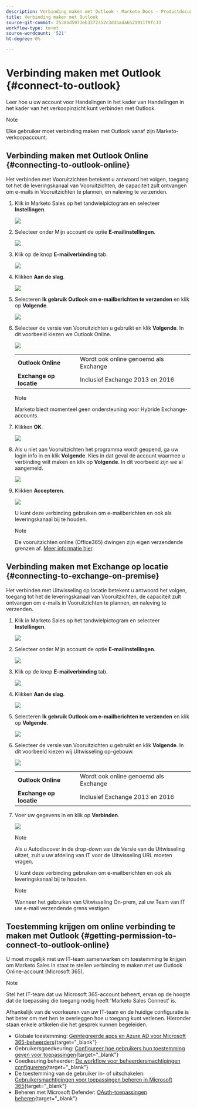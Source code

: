 ```yaml
---
description: Verbinding maken met Outlook - Marketo Docs - Productdocumentatie
title: Verbinding maken met Outlook
source-git-commit: 2538bd5973eb3372352c3ddbada6521911f9fc33
workflow-type: tm+mt
source-wordcount: '521'
ht-degree: 0%

---
```


# Verbinding maken met Outlook {#connect-to-outlook}

Leer hoe u uw account voor Handelingen in het kader van Handelingen in het kader van het verkoopinzicht kunt verbinden met Outlook.

>[!NOTE]
>
>Elke gebruiker moet verbinding maken met Outlook vanaf zijn Marketo-verkoopaccount.

## Verbinding maken met Outlook Online {#connecting-to-outlook-online}

Het verbinden met Vooruitzichten betekent u antwoord het volgen, toegang tot het de leveringskanaal van Vooruitzichten, de capaciteit zult ontvangen om e-mails in Vooruitzichten te plannen, en naleving te verzenden.

1. Klik in Marketo Sales op het tandwielpictogram en selecteer **Instellingen**.

   ![](assets/connect-to-outlook-1.png)

1. Selecteer onder Mijn account de optie **E-mailinstellingen**.

   ![](assets/connect-to-outlook-2.png)

1. Klik op de knop **E-mailverbinding** tab.

   ![](assets/connect-to-outlook-3.png)

1. Klikken **Aan de slag**.

   ![](assets/connect-to-outlook-4.png)

1. Selecteren **Ik gebruik Outlook om e-mailberichten te verzenden** en klik op **Volgende**.

   ![](assets/connect-to-outlook-5.png)

1. Selecteer de versie van Vooruitzichten u gebruikt en klik **Volgende**. In dit voorbeeld kiezen we Outlook Online.

   ![](assets/connect-to-outlook-6.png)

   <table> 
    <tbody>
     <tr>
      <td><strong>Outlook Online</strong></td> 
      <td>Wordt ook online genoemd als Exchange</td> 
     </tr>
     <tr>
      <td><strong>Exchange op locatie</strong></td> 
      <td>Inclusief Exchange 2013 en 2016</td> 
     </tr>
    </tbody>
   </table>

   >[!NOTE]
   >
   >Marketo biedt momenteel geen ondersteuning voor Hybride Exchange-accounts.

1. Klikken **OK**.

   ![](assets/connect-to-outlook-7.png)

1. Als u niet aan Vooruitzichten het programma wordt geopend, ga uw login info in en klik **Volgende**. Kies in dat geval de account waarmee u verbinding wilt maken en klik op **Volgende**. In dit voorbeeld zijn we al aangemeld.

   ![](assets/connect-to-outlook-8.png)

1. Klikken **Accepteren**.

   ![](assets/connect-to-outlook-9.png)

   U kunt deze verbinding gebruiken om e-mailberichten en ook als leveringskanaal bij te houden.

   >[!NOTE]
   >
   >De vooruitzichten online (Office365) dwingen zijn eigen verzendende grenzen af. [Meer informatie hier](/help/marketo/product-docs/marketo-sales-connect/email/email-delivery/email-connection-throttling.md#email-provider-limits).

## Verbinding maken met Exchange op locatie {#connecting-to-exchange-on-premise}

Het verbinden met Uitwisseling op locatie betekent u antwoord het volgen, toegang tot het de leveringskanaal van Vooruitzichten, de capaciteit zult ontvangen om e-mails in Vooruitzichten te plannen, en naleving te verzenden.

1. Klik in Marketo Sales op het tandwielpictogram en selecteer **Instellingen**.

   ![](assets/connect-to-outlook-10.png)

1. Selecteer onder Mijn account de optie **E-mailinstellingen**.

   ![](assets/connect-to-outlook-11.png)

1. Klik op de knop **E-mailverbinding** tab.

   ![](assets/connect-to-outlook-12.png)

1. Klikken **Aan de slag**.

   ![](assets/connect-to-outlook-13.png)

1. Selecteren **Ik gebruik Outlook om e-mailberichten te verzenden** en klik op **Volgende**.

   ![](assets/connect-to-outlook-14.png)

1. Selecteer de versie van Vooruitzichten u gebruikt en klik **Volgende**. In dit voorbeeld kiezen wij Uitwisseling op-gebouw.

   ![](assets/connect-to-outlook-15.png)

   <table> 
    <tbody>
     <tr>
      <td><strong>Outlook Online</strong></td> 
      <td>Wordt ook online genoemd als Exchange</td> 
     </tr>
     <tr>
      <td><strong>Exchange op locatie</strong></td> 
      <td>Inclusief Exchange 2013 en 2016</td> 
     </tr>
    </tbody>
   </table>

1. Voer uw gegevens in en klik op **Verbinden**.

   ![](assets/connect-to-outlook-16.png)

   >[!NOTE]
   >
   >Als u Autodiscover in de drop-down van de Versie van de Uitwisseling uitzet, zult u uw afdeling van IT voor de Uitwisseling URL moeten vragen.

   U kunt deze verbinding gebruiken om e-mailberichten en ook als leveringskanaal bij te houden.

   >[!NOTE]
   >
   >Wanneer het gebruiken van Uitwisseling On-prem, zal uw Team van IT uw e-mail verzendende grens vestigen.

## Toestemming krijgen om online verbinding te maken met Outlook {#getting-permission-to-connect-to-outlook-online}

U moet mogelijk met uw IT-team samenwerken om toestemming te krijgen om Marketo Sales in staat te stellen verbinding te maken met uw Outlook Online-account (Microsoft 365).

>[!NOTE]
>
>Stel het IT-team dat uw Microsoft 365-account beheert, ervan op de hoogte dat de toepassing die toegang nodig heeft &#39;Marketo Sales Connect&#39; is.

Afhankelijk van de voorkeuren van uw IT-team en de huidige configuratie is het beter om met hen te overleggen hoe u toegang kunt verlenen. Hieronder staan enkele artikelen die het gesprek kunnen begeleiden.

* Globale toestemming: [Geïntegreerde apps en Azure AD voor Microsoft 365-beheerders](https://learn.microsoft.com/en-us/microsoft-365/enterprise/integrated-apps-and-azure-ads?view=o365-worldwide){target="_blank"}
* Gebruikersgoedkeuring: [Configureer hoe gebruikers hun toestemming geven voor toepassingen](https://learn.microsoft.com/en-us/azure/active-directory/manage-apps/configure-user-consent?tabs=azure-portal&amp;pivots=portal){target="_blank"}
* Goedkeuring beheerder: [De workflow voor beheerdersmachtigingen configureren](https://learn.microsoft.com/en-us/microsoft-365/admin/misc/user-consent?source=recommendations&amp;view=o365-worldwide){target="_blank"}
* De toestemming van de gebruiker in- of uitschakelen: [Gebruikersmachtigingen voor toepassingen beheren in Microsoft 365](https://learn.microsoft.com/en-us/microsoft-365/admin/misc/user-consent?source=recommendations&amp;view=o365-worldwide){target="_blank"}
* Beheren met Microsoft Defender: [OAuth-toepassingen beheren](https://learn.microsoft.com/en-us/defender-cloud-apps/manage-app-permissions){target="_blank"}
